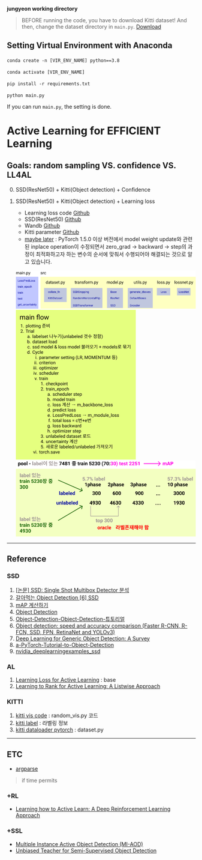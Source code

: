 **jungyeon working directory**

> BEFORE running the code, you have to download Kitti dataset! And then, change the dataset directory in `main.py`. [Download](http://www.cvlibs.net/datasets/kitti/eval_object.php?obj_benchmark=2d)

## Setting Virtual Environment with Anaconda

`conda create -n [VIR_ENV_NAME] python==3.8`

`conda activate [VIR_ENV_NAME]`

`pip install -r requirements.txt`

`python main.py`

If you can run `main.py`, the setting is done.

# Active Learning for EFFICIENT Learning
## Goals: random sampling VS. confidence VS. LL4AL

0. SSD(ResNet50) + Kitti(Object detection) + Confidence

1. SSD(ResNet50) + Kitti(Object detection) + Learning loss
    - Learning loss code [Github](https://github.com/Mephisto405/Learning-Loss-for-Active-Learning)
    - SSD(ResNet50) [Github](https://github.com/uvipen/SSD-pytorch)
    - Wandb [Github](https://github.com/borisdayma/lightning-kitti)
    - Kitti parameter [Github](https://github.com/seonghoon247/SSD-KITTI/blob/master/nets/ssd_vgg_384x1280.py)
    - [maybe later](https://discuss.pytorch.org/t/solved-pytorch1-5-runtimeerror-one-of-the-variables-needed-for-gradient-computation-has-been-modified-by-an-inplace-operation/90256/7?fbclid=IwAR2qafREIOGt2vekmEE6cF0uVyoLQgoMerAWMHPIl3KVNt1vqup02T3lgnU) : PyTorch 1.5.0 이상 버전에서 model weight update와 관련된 inplace operation이 수정되면서 zero_grad -> backward -> step의 과정이 최적화하고자 하는 변수의 순서에 맞춰서 수행되어야 해결되는 것으로 알고 있습니다.
    
    ![](./img/code_structure.png)
    ![](./img/main_flow.png)
    ![](./img/plan.png)


---

## Reference

### SSD
1. [[논문] SSD: Single Shot Multibox Detector 분석](https://taeu.github.io/paper/deeplearning-paper-ssd/)
2. [갈아먹는 Object Detection [6] SSD](https://yeomko.tistory.com/20)
3. [mAP 계산하기](https://herbwood.tistory.com/3)
4. [Object Detection](https://github.com/hoya012/deep_learning_object_detection)
5. [Object-Detection-Object-Detection-튜토리얼](https://rain-bow.tistory.com/entry/Object-Detection-Object-Detection-%ED%8A%9C%ED%86%A0%EB%A6%AC%EC%96%BC)
6. [Object detection: speed and accuracy comparison (Faster R-CNN, R-FCN, SSD, FPN, RetinaNet and YOLOv3)](https://jonathan-hui.medium.com/object-detection-speed-and-accuracy-comparison-faster-r-cnn-r-fcn-ssd-and-yolo-5425656ae359)
7. [Deep Learning for Generic Object Detection: A Survey](https://arxiv.org/pdf/1809.02165v1.pdf)
8. [a-PyTorch-Tutorial-to-Object-Detection](https://github.com/sgrvinod/a-PyTorch-Tutorial-to-Object-Detection)
9. [nvidia_deeplearningexamples_ssd](https://pytorch.org/hub/nvidia_deeplearningexamples_ssd/)


### AL
1. [Learning Loss for Active Learning](https://arxiv.org/abs/1905.03677) : base
2. [Learning to Rank for Active Learning: A Listwise Approach](https://ieeexplore.ieee.org/document/9412680)

### KITTI
1. [kitti vis code](https://github.com/bostondiditeam/kitti/blob/master/tools/2D_BBox.ipynb) : random_vis.py 코드
2. [kitti label](https://github.com/bostondiditeam/kitti/blob/master/resources/devkit_object/readme.txt) : 라벨링 정보
3. [kitti dataloader pytorch](https://github.com/dusty-nv/pytorch-depth/blob/master/dataloaders/kitti_dataloader.py) : dataset.py


---

## ETC
- [argparse](https://m.blog.naver.com/cjh226/220997049388)

> if time permits

### +RL
- [Learning how to Active Learn: A Deep Reinforcement Learning Approach](https://arxiv.org/abs/1708.02383) 

### +SSL
- [Multiple Instance Active Object Detection (MI-AOD)](https://github.com/yuantn/MI-AOD) 
- [Unbiased Teacher for Semi-Supervised Object Detection](https://ycliu93.github.io/projects/unbiasedteacher.html)
